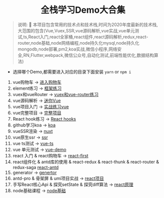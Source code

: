 <div align="center">

#  全栈学习Demo大合集

</div>

> 说明: :100: 本项目包含常用的技术点和技术栈,时间为2020年度最新的技术栈,大范围的包含(Vue,Vuex,SSR,vue源码解析,vue实战,vue单元测试,ts,React入门,react全家桶,react组件,react源码解析,redux,react-router,node基础,node网络编程,node持久化mysql,node持久化mongodb,node部署,pm2,koa实战,微信小程序,网络安全,RN,Flutter,webpack,微信公众号,自动化测试,前端性能优化,数据结构算法)

* 选择哪个Demo,都需要进入对应的目录下面安装 `yarn` or `npm i`

1. vue购物车 -> [进入购物车](/shop)
2. element练习 -> [框架练习](/login-element)
3. vuex和vueRouter -> [vuex和vue-router练习](/vuexrouter)
4. vue源码解析 -> [迷你Vue](/迷你vue)
5. vue项目入门 -> [实战练习vue](/vue-mart)
6. vue完整项目 -> [完整项目](/vue-mart2)
7. React hook练习 -> [React hooks](/hooks)
8. github学习koa -> [koa](/koaGithub)
9. vueSSR渲染 -> [nuxt](/nuxt)
10. vue原生ssr ->  [ssr](/ssr)
11. vue ts测试 -> [vue-ts](/vue-ts)
12. vue 单元测试 -> [vue-demo](/ts-demo)
13. react 入门 & react购物车 -> [react-first](/react-first)
14. react组件化 & antd库的使用 & react-redux & react-thunk & react-router & redux-saga [react-antd](/react-antd)
15. generator -> [genertor](/genertor)
16. antd-pro & 骨架屏 & umi项目实战 -> [react项目](/react项目)
17. 手写React核心Api & 探究setState & 探究diff算法 -> [react原理](/react原理)
18. node基础课程 -> [node基础](/node基础)